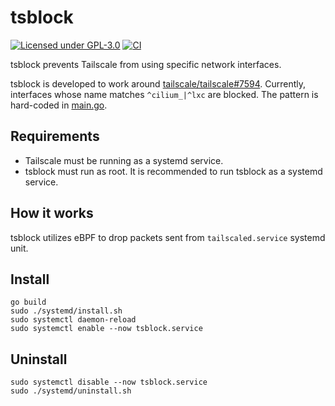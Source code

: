 # tsblock

[![Licensed under GPL-3.0](https://img.shields.io/badge/license-GPL--3.0-blue)](LICENSE)
[![CI](https://github.com/ciffelia/tsblock/actions/workflows/ci.yaml/badge.svg)](https://github.com/ciffelia/tsblock/actions/workflows/ci.yaml)

tsblock prevents Tailscale from using specific network interfaces.

tsblock is developed to work around [tailscale/tailscale#7594](https://github.com/tailscale/tailscale/issues/7594). Currently, interfaces whose name matches `^cilium_|^lxc` are blocked. The pattern is hard-coded in [main.go](main.go).

## Requirements

- Tailscale must be running as a systemd service.
- tsblock must run as root. It is recommended to run tsblock as a systemd service.

## How it works

tsblock utilizes eBPF to drop packets sent from `tailscaled.service` systemd unit.

## Install

```
go build
sudo ./systemd/install.sh
sudo systemctl daemon-reload
sudo systemctl enable --now tsblock.service
```

## Uninstall

```
sudo systemctl disable --now tsblock.service
sudo ./systemd/uninstall.sh
```

